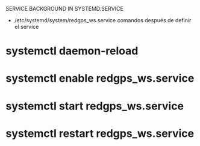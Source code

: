 SERVICE BACKGROUND IN SYSTEMD.SERVICE
- /etc/systemd/system/redgps_ws.service
comandos después de definir el service
# systemctl daemon-reload
# systemctl enable redgps_ws.service
# systemctl start redgps_ws.service
# systemctl restart redgps_ws.service